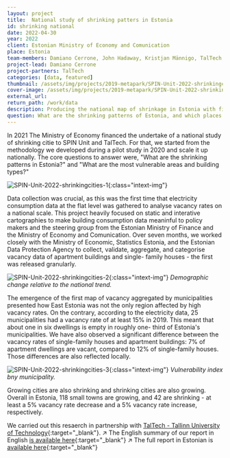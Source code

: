 ```yaml
---
layout: project
title:  National study of shrinking patters in Estonia
id: shrinking national
date: 2022-04-30
year: 2022
client: Estonian Ministry of Economy and Comunication
place: Estonia
team-members: Damiano Cerrone, John Hadaway, Kristjan Männigo, TalTech
project-lead: Damiano Cerrone
project-partners: TalTech
categories: [data, featured]
thumbnail: /assets/img/projects/2019-metapark/SPIN-Unit-2022-shrinkingcities-0.png
cover-image: /assets/img/projects/2019-metapark/SPIN-Unit-2022-shrinkingcities-0.png
external_url:
return_path: /work/data
description: Producing the national map of shrinkage in Estonia with fine-grained electricity and population-registry data.
question: What are the shrinking patterns of Estonia, and which places are most vulnerable to it?
---
```


In 2021 The Ministry of Economy financed the undertake of a national study of shrinking citie to SPIN Unit and TalTech. For that, we started from the methodology we developed during a pilot study in 2020 and scale it up nationally. The core questions to answer were, "What are the shrinking patterns in Estonia?" and "What are the most vulnerable areas and building types?"

![SPIN-Unit-2022-shrinkingcities-1](/assets/img/projects/2022-shrinking-national-study/SPIN-Unit-2022-shrinkingcities-1.png){:class="intext-img"}

Data collection was crucial, as this was the first time that electricity consumption data at the flat level was gathered to analyse vacancy rates on a national scale. This project heavily focused on static and interative cartographies to make building consumption data meaninful to policy makers and the steering group from the Estonian Ministry of Finance and the Ministry of Economy and Comunication. Over seven months, we worked closely with the Ministry of Economic, Statistics Estonia, and the Estonian Data Protection Agency to collect, validate, aggregate, and categorise vacancy data of apartment buildings and single- family houses - the first was released granularly.

![SPIN-Unit-2022-shrinkingcities-2](/assets/img/projects/2022-shrinking-national-study/SPIN-Unit-2022-shrinkingcities-2.png){:class="intext-img"}
*Demographic change relative to the national trend.*

The emergence of the first map of vacancy aggregated by municipalities presented how East Estonia was not the only region affected by high vacancy rates. On the contrary, according to the electricity data, 25 municipalities had a vacancy rate of at least 15% in 2019. This meant that about one in six dwellings is empty in roughly one- third of Estonia's municipalities. We have also observed a significant difference between the vacancy rates of single-family houses and apartment buildings: 7% of apartment dwellings are vacant, compared to 12% of single-family houses. Those differences are also reflected locally.

![SPIN-Unit-2022-shrinkingcities-3](/assets/img/projects/2022-shrinking-national-study/SPIN-Unit-2022-shrinkingcities-4.png){:class="intext-img"}
*Vulnerability index bny municipality.*

Growing cities are also shrinking and shrinking cities are also growing. Overall in Estonia, 118 small towns are growing, and 42 are shrinking - at least a 5% vacancy rate decrease and a 5% vacancy rate increase, respectively.

We carried out this resaerch in partnership with [TalTech - Tallinn University of Technology](https://taltech.ee/en/){:target="_blank"}.
&#8599;&#xFE0E; The English summary of our report in English [is available here](https://drive.google.com/file/d/1VAgbVERqEA3UCaVbzSZZ4m3gKhRfaGCm/view?usp=sharing){:target="_blank"}
&#8599;&#xFE0E; The full report in Estonian is [available here](https://www.dropbox.com/s/fiuy5vbjel79wya/Shrinking%20cities%20summary%20ENG.pdf?dl=0){:target="_blank"}








